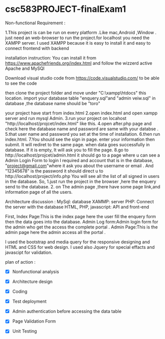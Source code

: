 # csc583PROJECT-finalExam1
Non-functional Requirement :

1.This project is can be run on every platform .Like mac,Android ,Window . just need an web-browser to run the project.for localhost you need the XAMPP server. I used XAMPP because it is easy to install it and easy to connect frontend with backend

installation instruction:
You can install it from https://www.apachefriends.org/index.html and follow the wizzerd active Apache and MySQl

Download visual studio code from https://code.visualstudio.com/ to be able to see the code

then clone the project folder and move under "C:\xampp\htdocs" this location. import your database table "enquery.sql"and "admin veiw.sql" in database ,the database name should be "toro"

your project have start from index.html 2.open index.html and open xampp server and run mysql Admin. 3.run your project on locahost "http://localhost/projcet/index.html" like this. 4.open after.php page and check here the database name and password are same with your databse . 5.that user name and password you set at the time of installation. 6.then run index.html. 7.You should see the sign in page. enter your information then submit. It will rediret to the same page. when data goes successfully in database. If it is empty, It will ask you to fill the page. 8.go to http://localhost/projcet/admin.html
it should go to a page where u can see a Admin Login Form
to login I required and account that is in the database, "project@gmail.com"where it ask you about the username or email . And "12345678" is the password
it should direct u to http://localhost/project/info.php You will see all the list of all signed in users in the database.
So, 1.just run the project in the browser ,here the enquery send to the database. 2. on The admin page ,there have some page link,and information page of all the users.

Architecture discussion :
MySql: database XAMMP: server PHP: Connect the server with the database HTML, PHP, javascript: API and front-end

First, Index Page:This is the index page here the user fill the enquery form then the data goes into the database. Admin Log form:Admin login form for the admin who get the access the complete portal . Admin Page:This is the admin page here the admin access all the portal .

I used the bootstrap and media query for the responsive designing and HTML and CSS for web design. I used also Jquery for special effacts and javascipt for validation.

plan of action :

- [x] Nonfunctional analysis

- [x] Architecture design

- [x] Coding

- [x] Test deployment

- [x] Admin authentication before accessing the data table

- [x] Page Validation Form

- [x] Unit Testing
